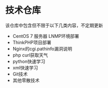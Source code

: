 # 技术仓库

该仓库中包含但不限于以下几类内容，不定期更新

- CentOS 7 服务器 LNMP环境部署
- ThinkPHP项目部署
- Nginx的cgi.pathinfo漏洞说明
- php curl获取天气
- python快速学习
- xml快速学习
- Git技术
- 其他零散技术